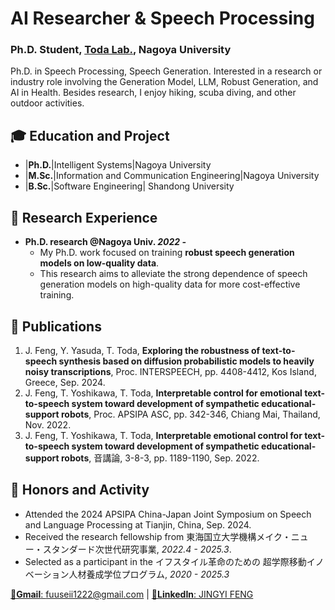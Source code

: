 # AI Researcher & Speech Processing
### Ph.D. Student, <a href="https://www.toda.is.i.nagoya-u.ac.jp/">Toda Lab.</a>, Nagoya University
Ph.D. in Speech Processing, Speech Generation. 
Interested in a research or industry role involving the Generation Model, LLM, Robust Generation, and AI in Health.
Besides research, I enjoy hiking, scuba diving, and other outdoor activities.

<!-- #### Publication Statistics:
Cumulative Impact Factor: **34.171**

Total Citations: **39** <a href="https://scholar.google.com/citations?user=KnuQm0cAAAAJ&hl=en" target="_blank">Google Scholar</a> 

#### Technical Skills:
- Programming Languages: _Proficient in R, Python, and Linux command line; experience with Shiny, Google Colab._
- Phenomics and Genomics: _Expertise in molecular breeding techniques, NGS data analysis, QTL/GWAS, genomic selection, designing field trials, managing phenotyping pipelines, and analyzing high-throughput phenotypic and genotypic data._
- Data Science: _Multivariate analysis, machine learning, large-scale genomic data analysis, and visualization._
-->
  
## 🎓 Education and Project
- |**Ph.D.**|Intelligent Systems|Nagoya University
- |**M.Sc.**|Information and Communication Engineering|Nagoya University
- |**B.Sc.**|Software Engineering| Shandong University

## 🔬 Research Experience
- **Ph.D. research @Nagoya Univ. _2022 -_**
  - My Ph.D. work focused on training **robust speech generation models on low-quality data**.
  - This research aims to alleviate the strong dependence of speech generation models on high-quality data for more cost-effective training.

<!--
**M.Sc. research @Nagoya Univ. _2020.4 - 2022.3_**
- 
-->

<!--
## ✍️ Articles & Blogs
- <a href="" target="_blank"> Articles</a>
-->

## 📜 Publications
1. J. Feng, Y. Yasuda, T. Toda, **Exploring the robustness of text-to-speech synthesis based on diffusion probabilistic models to heavily noisy transcriptions**, Proc. INTERSPEECH, pp. 4408-4412, Kos Island, Greece, Sep. 2024.
2. J. Feng, T. Yoshikawa, T. Toda, **Interpretable control for emotional text-to-speech system toward development of sympathetic educational-support robots**, Proc. APSIPA ASC, pp. 342-346, Chiang Mai, Thailand, Nov. 2022.
3. J. Feng, T. Yoshikawa, T. Toda, **Interpretable emotional control for text-to-speech system toward development of sympathetic educational-support robots**, 音講論, 3-8-3, pp. 1189-1190, Sep. 2022.

## 📌 Honors and Activity
- Attended the 2024 APSIPA China-Japan Joint Symposium on Speech and Language Processing at Tianjin, China, Sep. 2024.
- Received the research fellowship from <a herf="https://dec.nagoya-u.ac.jp/spring_information/" target="_blank">東海国立大学機構メイク・ニュー・スタンダード次世代研究事業</a>, _2022.4 - 2025.3_.
- Selected as a participant in the <a herf="https://www.tmi.mirai.nagoya-u.ac.jp/" target="_blank">イフスタイル革命のための
超学際移動イノベーション人材養成学位プログラム</a>, _2020 - 2025.3_



<a href="mailto:fuuseii1222@gmail.com" target="_blank">**📧Gmail**: fuuseii1222@gmail.com</a> | <a href="https://www.linkedin.com/in/jingyi-feng-59a9a8242/" target="_blank">**👔LinkedIn**: JINGYI FENG</a>
